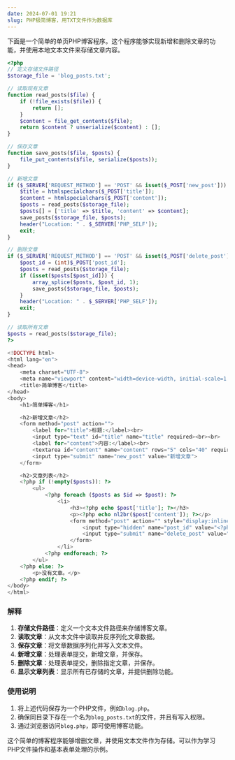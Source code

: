 ```yaml
---
date: 2024-07-01 19:21
slug: PHP极简博客，用TXT文件作为数据库
---
```


下面是一个简单的单页PHP博客程序。这个程序能够实现新增和删除文章的功能，并使用本地文本文件来存储文章内容。

<!-- truncate -->

```php
<?php
// 定义存储文件路径
$storage_file = 'blog_posts.txt';

// 读取现有文章
function read_posts($file) {
    if (!file_exists($file)) {
        return [];
    }
    $content = file_get_contents($file);
    return $content ? unserialize($content) : [];
}

// 保存文章
function save_posts($file, $posts) {
    file_put_contents($file, serialize($posts));
}

// 新增文章
if ($_SERVER['REQUEST_METHOD'] == 'POST' && isset($_POST['new_post'])) {
    $title = htmlspecialchars($_POST['title']);
    $content = htmlspecialchars($_POST['content']);
    $posts = read_posts($storage_file);
    $posts[] = ['title' => $title, 'content' => $content];
    save_posts($storage_file, $posts);
    header("Location: " . $_SERVER['PHP_SELF']);
    exit;
}

// 删除文章
if ($_SERVER['REQUEST_METHOD'] == 'POST' && isset($_POST['delete_post'])) {
    $post_id = (int)$_POST['post_id'];
    $posts = read_posts($storage_file);
    if (isset($posts[$post_id])) {
        array_splice($posts, $post_id, 1);
        save_posts($storage_file, $posts);
    }
    header("Location: " . $_SERVER['PHP_SELF']);
    exit;
}

// 读取所有文章
$posts = read_posts($storage_file);
?>

<!DOCTYPE html>
<html lang="en">
<head>
    <meta charset="UTF-8">
    <meta name="viewport" content="width=device-width, initial-scale=1.0">
    <title>简单博客</title>
</head>
<body>
    <h1>简单博客</h1>

    <h2>新增文章</h2>
    <form method="post" action="">
        <label for="title">标题:</label><br>
        <input type="text" id="title" name="title" required><br><br>
        <label for="content">内容:</label><br>
        <textarea id="content" name="content" rows="5" cols="40" required></textarea><br><br>
        <input type="submit" name="new_post" value="新增文章">
    </form>

    <h2>文章列表</h2>
    <?php if (!empty($posts)): ?>
        <ul>
            <?php foreach ($posts as $id => $post): ?>
                <li>
                    <h3><?php echo $post['title']; ?></h3>
                    <p><?php echo nl2br($post['content']); ?></p>
                    <form method="post" action="" style="display:inline;">
                        <input type="hidden" name="post_id" value="<?php echo $id; ?>">
                        <input type="submit" name="delete_post" value="删除">
                    </form>
                </li>
            <?php endforeach; ?>
        </ul>
    <?php else: ?>
        <p>没有文章。</p>
    <?php endif; ?>
</body>
</html>
```

### 解释

1. **存储文件路径**：定义一个文本文件路径来存储博客文章。
2. **读取文章**：从文本文件中读取并反序列化文章数据。
3. **保存文章**：将文章数据序列化并写入文本文件。
4. **新增文章**：处理表单提交，新增文章，并保存。
5. **删除文章**：处理表单提交，删除指定文章，并保存。
6. **显示文章列表**：显示所有已存储的文章，并提供删除功能。

### 使用说明

1. 将上述代码保存为一个PHP文件，例如`blog.php`。
2. 确保同目录下存在一个名为`blog_posts.txt`的文件，并且有写入权限。
3. 通过浏览器访问`blog.php`，即可使用博客功能。

这个简单的博客程序能够增删文章，并使用文本文件作为存储。可以作为学习PHP文件操作和基本表单处理的示例。
